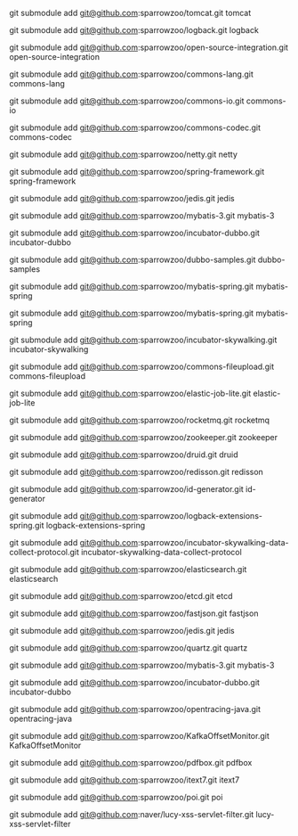 
git submodule add  git@github.com:sparrowzoo/tomcat.git tomcat

git submodule add  git@github.com:sparrowzoo/logback.git logback

git submodule add  git@github.com:sparrowzoo/open-source-integration.git open-source-integration

git submodule add  git@github.com:sparrowzoo/commons-lang.git commons-lang 

git submodule add  git@github.com:sparrowzoo/commons-io.git commons-io

git submodule add  git@github.com:sparrowzoo/commons-codec.git commons-codec

git submodule add  git@github.com:sparrowzoo/netty.git netty

git submodule add git@github.com:sparrowzoo/spring-framework.git spring-framework

git submodule add git@github.com:sparrowzoo/jedis.git jedis

git submodule add git@github.com:sparrowzoo/mybatis-3.git mybatis-3

git submodule add git@github.com:sparrowzoo/incubator-dubbo.git incubator-dubbo

git submodule add git@github.com:sparrowzoo/dubbo-samples.git dubbo-samples

git submodule add git@github.com:sparrowzoo/mybatis-spring.git mybatis-spring


git submodule add git@github.com:sparrowzoo/mybatis-spring.git mybatis-spring

git submodule add git@github.com:sparrowzoo/incubator-skywalking.git incubator-skywalking

git submodule add git@github.com:sparrowzoo/commons-fileupload.git commons-fileupload

git submodule add git@github.com:sparrowzoo/elastic-job-lite.git elastic-job-lite

git submodule add git@github.com:sparrowzoo/rocketmq.git rocketmq

git submodule add git@github.com:sparrowzoo/zookeeper.git zookeeper

git submodule add git@github.com:sparrowzoo/druid.git druid

git submodule add git@github.com:sparrowzoo/redisson.git redisson

git submodule add git@github.com:sparrowzoo/id-generator.git id-generator

git submodule add git@github.com:sparrowzoo/logback-extensions-spring.git logback-extensions-spring

git submodule add git@github.com:sparrowzoo/incubator-skywalking-data-collect-protocol.git  incubator-skywalking-data-collect-protocol

git submodule add git@github.com:sparrowzoo/elasticsearch.git elasticsearch

git submodule add git@github.com:sparrowzoo/etcd.git etcd

git submodule add git@github.com:sparrowzoo/fastjson.git fastjson

git submodule add git@github.com:sparrowzoo/jedis.git jedis

git submodule add git@github.com:sparrowzoo/quartz.git quartz

git submodule add git@github.com:sparrowzoo/mybatis-3.git mybatis-3

git submodule add git@github.com:sparrowzoo/incubator-dubbo.git incubator-dubbo


git submodule add git@github.com:sparrowzoo/opentracing-java.git opentracing-java

git submodule add git@github.com:sparrowzoo/KafkaOffsetMonitor.git KafkaOffsetMonitor

git submodule add git@github.com:sparrowzoo/pdfbox.git pdfbox

git submodule add git@github.com:sparrowzoo/itext7.git itext7

git submodule add git@github.com:sparrowzoo/poi.git poi

git submodule add git@github.com:naver/lucy-xss-servlet-filter.git lucy-xss-servlet-filter 
